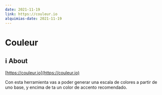 ```yaml
---
date: 2021-11-19
link: https://couleur.io
alquimias-date: 2021-11-19
---
```


# Couleur

## ℹ️ About

[https://couleur.io](https://couleur.io)

Con esta herramienta vas a poder generar una escala de colores a partir de uno base, y encima de ta un color de accento recomendado.

